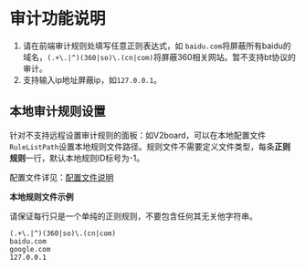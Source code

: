 # 审计功能说明

1. 请在前端审计规则处填写任意正则表达式，如 `baidu.com`将屏蔽所有baidu的域名，`(.+\.|^)(360|so)\.(cn|com)`将屏蔽360相关网站。暂不支持bt协议的审计。
2. 支持输入ip地址屏蔽ip，如`127.0.0.1`。

## 本地审计规则设置

针对不支持远程设置审计规则的面板：如V2board，可以在本地配置文件`RuleListPath`设置本地规则文件路径。规则文件不需要定义文件类型，每条**正则规则**一行，默认本地规则ID标号为-1。

配置文件详见：[配置文件说明](../xrayr-pei-zhi-wen-jian-shuo-ming/config.md#mian-ban-dui-jie-pei-zhi)

**本地规则文件示例**

请保证每行只是一个单纯的正则规则，不要包含任何其无关他字符串。

```text
(.+\.|^)(360|so)\.(cn|com)
baidu.com
google.com
127.0.0.1
```

